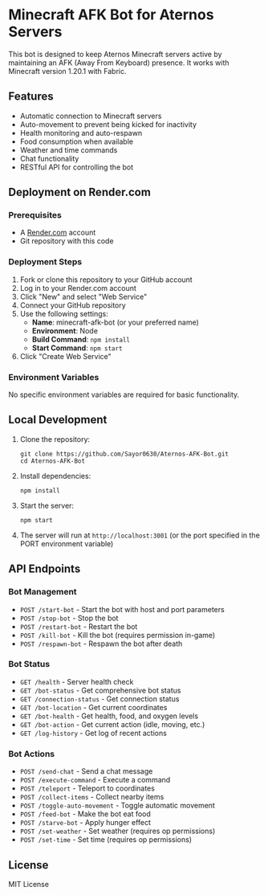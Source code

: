 # Minecraft AFK Bot for Aternos Servers

This bot is designed to keep Aternos Minecraft servers active by maintaining an AFK (Away From Keyboard) presence. It works with Minecraft version 1.20.1 with Fabric.

## Features

- Automatic connection to Minecraft servers
- Auto-movement to prevent being kicked for inactivity
- Health monitoring and auto-respawn
- Food consumption when available
- Weather and time commands
- Chat functionality
- RESTful API for controlling the bot

## Deployment on Render.com

### Prerequisites

- A [Render.com](https://render.com) account
- Git repository with this code

### Deployment Steps

1. Fork or clone this repository to your GitHub account
2. Log in to your Render.com account
3. Click "New" and select "Web Service"
4. Connect your GitHub repository
5. Use the following settings:
   - **Name**: minecraft-afk-bot (or your preferred name)
   - **Environment**: Node
   - **Build Command**: `npm install`
   - **Start Command**: `npm start`
6. Click "Create Web Service"

### Environment Variables

No specific environment variables are required for basic functionality.

## Local Development

1. Clone the repository:
   ```
   git clone https://github.com/Sayor0630/Aternos-AFK-Bot.git
   cd Aternos-AFK-Bot
   ```

2. Install dependencies:
   ```
   npm install
   ```

3. Start the server:
   ```
   npm start
   ```

4. The server will run at `http://localhost:3001` (or the port specified in the PORT environment variable)

## API Endpoints

### Bot Management
- `POST /start-bot` - Start the bot with host and port parameters
- `POST /stop-bot` - Stop the bot
- `POST /restart-bot` - Restart the bot
- `POST /kill-bot` - Kill the bot (requires permission in-game)
- `POST /respawn-bot` - Respawn the bot after death

### Bot Status
- `GET /health` - Server health check
- `GET /bot-status` - Get comprehensive bot status
- `GET /connection-status` - Get connection status
- `GET /bot-location` - Get current coordinates
- `GET /bot-health` - Get health, food, and oxygen levels
- `GET /bot-action` - Get current action (idle, moving, etc.)
- `GET /log-history` - Get log of recent actions

### Bot Actions
- `POST /send-chat` - Send a chat message
- `POST /execute-command` - Execute a command
- `POST /teleport` - Teleport to coordinates
- `POST /collect-items` - Collect nearby items
- `POST /toggle-auto-movement` - Toggle automatic movement
- `POST /feed-bot` - Make the bot eat food
- `POST /starve-bot` - Apply hunger effect
- `POST /set-weather` - Set weather (requires op permissions)
- `POST /set-time` - Set time (requires op permissions)

## License

MIT License